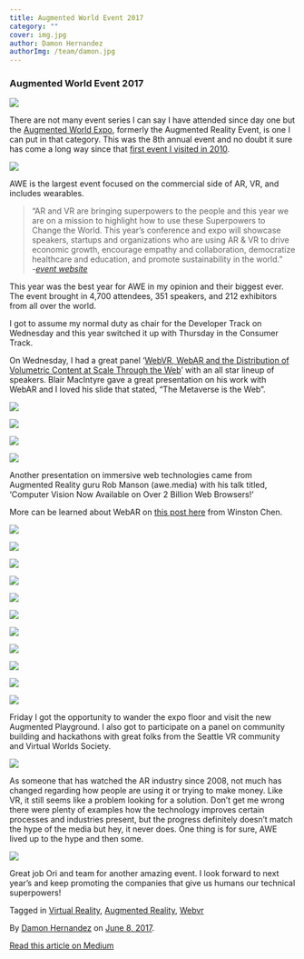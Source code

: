 ```yaml
---
title: Augmented World Event 2017
category: ""
cover: img.jpg
author: Damon Hernandez
authorImg: /team/damon.jpg
---
```


### Augmented World Event 2017

![](https://cdn-images-1.medium.com/max/800/1*0rxjZQzvlV9yV3zSNxlDdw.png)

There are not many event series I can say I have attended since day one but the [Augmented World Expo](http://augmentedrealityevent.com/), formerly the Augmented Reality Event, is one I can put in that category. This was the 8th annual event and no doubt it sure has come a long way since that [first event I visited in 2010](http://damonhernandez.blogspot.com/2010/07/augmented-reality-event-are2010.html).

![](https://cdn-images-1.medium.com/max/800/1*UedO3zl64BWzHqXesLvVNw.jpeg)

AWE is the largest event focused on the commercial side of AR, VR, and includes wearables.

> “AR and VR are bringing superpowers to the people and this year we are on a mission to highlight how to use these Superpowers to Change the World. This year’s conference and expo will showcase speakers, startups and organizations who are using AR & VR to drive economic growth, encourage empathy and collaboration, democratize healthcare and education, and promote sustainability in the world.”   
> -[_event website_](http://www.augmentedworldexpo.com/)

This year was the best year for AWE in my opinion and their biggest ever. The event brought in 4,700 attendees, 351 speakers, and 212 exhibitors from all over the world.

I got to assume my normal duty as chair for the Developer Track on Wednesday and this year switched it up with Thursday in the Consumer Track.

On Wednesday, I had a great panel ‘[WebVR, WebAR and the Distribution of Volumetric Content at Scale Through the Web](https://www.youtube.com/watch?v=IjRdjHmZZHg)’ with an all star lineup of speakers. Blair MacIntyre gave a great presentation on his work with WebAR and I loved his slide that stated, “The Metaverse is the Web”.

![](https://cdn-images-1.medium.com/max/600/1*QDwAeFHXl6N9DnROo7sVyA.jpeg)

![](https://cdn-images-1.medium.com/max/600/1*UoSu48RNF3_AfavjGrbD8w.jpeg)

![](https://cdn-images-1.medium.com/max/600/1*rDz2hS-BUAlTJdLdaFu50A.jpeg)

![](https://cdn-images-1.medium.com/max/600/1*pjPcSEAMfvjd2ks7zbO32A.jpeg)

Another presentation on immersive web technologies came from Augmented Reality guru Rob Manson (awe.media) with his talk titled, ‘Computer Vision Now Available on Over 2 Billion Web Browsers!’

More can be learned about WebAR on [this post here](https://medium.com/samsung-internet-dev/bringing-ar-to-the-web-316b8f20609f) from Winston Chen.

![](https://cdn-images-1.medium.com/max/600/1*At-fB9shlvp4qW14JP2qSg.jpeg)

![](https://cdn-images-1.medium.com/max/600/1*OO6MLCaGLHUM10p7-t9ueA.jpeg)

![](https://cdn-images-1.medium.com/max/400/1*nb7sq6MmwpzGgr9pqpgXhA.jpeg)

![](https://cdn-images-1.medium.com/max/400/1*E0vG8tFFY07ezGV5oXR72g.jpeg)

![](https://cdn-images-1.medium.com/max/400/1*A7RkCCLUJNop5SC8-nS-jA.jpeg)

![](https://cdn-images-1.medium.com/max/400/1*ZWtiSdJPTqUH9bOct8Gvmg.jpeg)

![](https://cdn-images-1.medium.com/max/400/1*sM-Okmhzk7QPP62COpCpng.jpeg)

![](https://cdn-images-1.medium.com/max/400/1*Xg7Itq3cNatqyhhLp77DhQ.jpeg)

![](https://cdn-images-1.medium.com/max/600/1*UM4nwCh7qB_eZ11wZqNuGg.jpeg)

![](https://cdn-images-1.medium.com/max/600/1*EXY-xaZbyBlC4fQhhbqHUA.jpeg)

![](https://cdn-images-1.medium.com/max/200/1*TBxv3m0N45rnAZWNchVC1A.jpeg)

Friday I got the opportunity to wander the expo floor and visit the new Augmented Playground. I also got to participate on a panel on community building and hackathons with great folks from the Seattle VR community and Virtual Worlds Society.

![](https://cdn-images-1.medium.com/max/800/1*JkHttkFOzqyX-_sJU3JmyQ.jpeg)

As someone that has watched the AR industry since 2008, not much has changed regarding how people are using it or trying to make money. Like VR, it still seems like a problem looking for a solution. Don’t get me wrong there were plenty of examples how the technology improves certain processes and industries present, but the progress definitely doesn’t match the hype of the media but hey, it never does. One thing is for sure, AWE lived up to the hype and then some.

![](https://cdn-images-1.medium.com/max/800/1*0YYN9SwNm6yLnaxkAeyS4w.gif)

Great job Ori and team for another amazing event. I look forward to next year’s and keep promoting the companies that give us humans our technical superpowers!

Tagged in [Virtual Reality](https://medium.com/tag/virtual-reality), [Augmented Reality](https://medium.com/tag/augmented-reality), [Webvr](https://medium.com/tag/webvr)

By [Damon Hernandez](https://medium.com/@MetaverseOne) on [June 8, 2017](https://medium.com/p/f29486c695ae).

[Read this article on Medium](https://medium.com/@MetaverseOne/augmented-world-event-2017-f29486c695ae)
